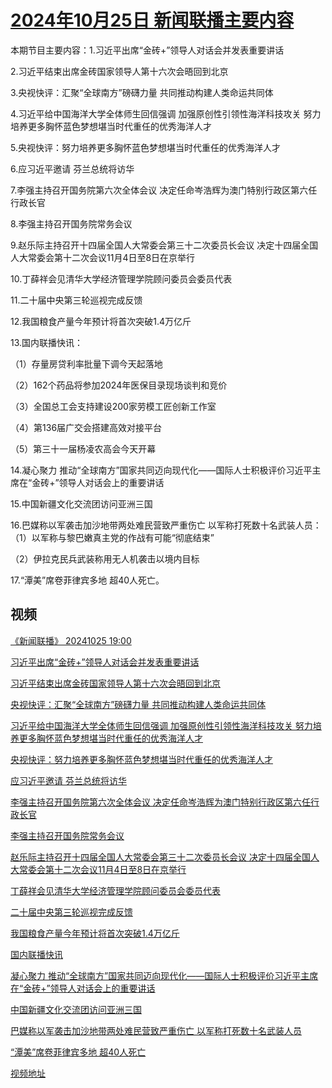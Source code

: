 # [2024年10月25日 新闻联播主要内容](https://tv.cctv.com/lm/xwlb/day/20241025.shtml)

本期节目主要内容：1.习近平出席“金砖+”领导人对话会并发表重要讲话

2.习近平结束出席金砖国家领导人第十六次会晤回到北京

3.央视快评：汇聚“全球南方”磅礴力量 共同推动构建人类命运共同体

4.习近平给中国海洋大学全体师生回信强调 加强原创性引领性海洋科技攻关 努力培养更多胸怀蓝色梦想堪当时代重任的优秀海洋人才

5.央视快评：努力培养更多胸怀蓝色梦想堪当时代重任的优秀海洋人才

6.应习近平邀请 芬兰总统将访华

7.李强主持召开国务院第六次全体会议 决定任命岑浩辉为澳门特别行政区第六任行政长官

8.李强主持召开国务院常务会议

9.赵乐际主持召开十四届全国人大常委会第三十二次委员长会议 决定十四届全国人大常委会第十二次会议11月4日至8日在京举行

10.丁薛祥会见清华大学经济管理学院顾问委员会委员代表

11.二十届中央第三轮巡视完成反馈

12.我国粮食产量今年预计将首次突破1.4万亿斤

13.国内联播快讯：

（1）存量房贷利率批量下调今天起落地

（2）162个药品将参加2024年医保目录现场谈判和竞价

（3）全国总工会支持建设200家劳模工匠创新工作室

（4）第136届广交会搭建高效对接平台

（5）第三十一届杨凌农高会今天开幕

14.凝心聚力 推动“全球南方”国家共同迈向现代化——国际人士积极评价习近平主席在“金砖+”领导人对话会上的重要讲话

15.中国新疆文化交流团访问亚洲三国

16.巴媒称以军袭击加沙地带两处难民营致严重伤亡 以军称打死数十名武装人员：（1）以军称与黎巴嫩真主党的作战有可能“彻底结束”

（2）伊拉克民兵武装称用无人机袭击以境内目标

17.“潭美”席卷菲律宾多地 超40人死亡。

## 视频

[《新闻联播》 20241025 19:00](https://tv.cctv.com/2024/10/25/VIDEMU4jwWTMVFnT0jdEH6Hy241025.shtml)

[习近平出席“金砖+”领导人对话会并发表重要讲话](https://tv.cctv.com/2024/10/25/VIDE4fEHJ3a0gC47pvLZNesW241025.shtml)

[习近平结束出席金砖国家领导人第十六次会晤回到北京](https://tv.cctv.com/2024/10/25/VIDEiTxXkjkPHfcnCrNDElFK241025.shtml)

[央视快评：汇聚“全球南方”磅礴力量 共同推动构建人类命运共同体](https://tv.cctv.com/2024/10/25/VIDErKoZv6a4KfwYhG7lLBhQ241025.shtml)

[习近平给中国海洋大学全体师生回信强调 加强原创性引领性海洋科技攻关 努力培养更多胸怀蓝色梦想堪当时代重任的优秀海洋人才](https://tv.cctv.com/2024/10/25/VIDEUTPeCzyLttIn0UnENR48241025.shtml)

[央视快评：努力培养更多胸怀蓝色梦想堪当时代重任的优秀海洋人才](https://tv.cctv.com/2024/10/25/VIDEu9qlqsozWsRqFByOJljt241025.shtml)

[应习近平邀请 芬兰总统将访华](https://tv.cctv.com/2024/10/25/VIDEaKIO3gKC3Ycl1jCPHING241025.shtml)

[李强主持召开国务院第六次全体会议 决定任命岑浩辉为澳门特别行政区第六任行政长官](https://tv.cctv.com/2024/10/25/VIDEJl036ec2qrC8IbBMBmT1241025.shtml)

[李强主持召开国务院常务会议](https://tv.cctv.com/2024/10/25/VIDEX1iOw7xaFVUtRgxRiSg3241025.shtml)

[赵乐际主持召开十四届全国人大常委会第三十二次委员长会议 决定十四届全国人大常委会第十二次会议11月4日至8日在京举行](https://tv.cctv.com/2024/10/25/VIDEaRORhOFMVeOhope17yrC241025.shtml)

[丁薛祥会见清华大学经济管理学院顾问委员会委员代表](https://tv.cctv.com/2024/10/25/VIDEFBprvCRmQQuymEF5JGGm241025.shtml)

[二十届中央第三轮巡视完成反馈](https://tv.cctv.com/2024/10/25/VIDEAhhnLAg8mtu7SqOihjZI241025.shtml)

[我国粮食产量今年预计将首次突破1.4万亿斤](https://tv.cctv.com/2024/10/25/VIDE8ElScwUwFNDUyvt9bRCR241025.shtml)

[国内联播快讯](https://tv.cctv.com/2024/10/25/VIDEf2fonit3kjAOfYF0il7c241025.shtml)

[凝心聚力 推动“全球南方”国家共同迈向现代化——国际人士积极评价习近平主席在“金砖+”领导人对话会上的重要讲话](https://tv.cctv.com/2024/10/25/VIDEtbJ0HrT9RDU250FWxNaC241025.shtml)

[中国新疆文化交流团访问亚洲三国](https://tv.cctv.com/2024/10/25/VIDEca7xjjehMxqBkZ2mIo9D241025.shtml)

[巴媒称以军袭击加沙地带两处难民营致严重伤亡 以军称打死数十名武装人员](https://tv.cctv.com/2024/10/25/VIDENJmOZkTtKH40JIXS8XxW241025.shtml)

[“潭美”席卷菲律宾多地 超40人死亡](https://tv.cctv.com/2024/10/25/VIDES3qGQBg7UIIjvc7RGlRt241025.shtml)

[视频地址](https://tv.cctv.com/lm/xwlb/day/20241025.shtml) 

